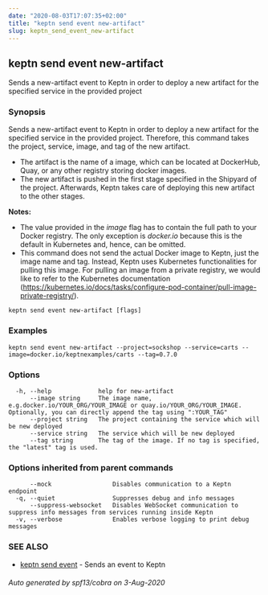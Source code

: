 ```yaml
---
date: "2020-08-03T17:07:35+02:00"
title: "keptn send event new-artifact"
slug: keptn_send_event_new-artifact
---
```

## keptn send event new-artifact

Sends a new-artifact event to Keptn in order to deploy a new artifact for the specified service in the provided project

### Synopsis

Sends a new-artifact event to Keptn in order to deploy a new artifact for the specified service in the provided project.
Therefore, this command takes the project, service, image, and tag of the new artifact.

* The artifact is the name of a image, which can be located at DockerHub, Quay, or any other registry storing docker images. 
* The new artifact is pushed in the first stage specified in the Shipyard of the project. Afterwards, Keptn takes care of deploying this new artifact to the other stages.

**Notes:**
* The value provided in the *image* flag has to contain the full path to your Docker registry. The only exception is *docker.io* because this is the default in Kubernetes and, hence, can be omitted.
* This command does not send the actual Docker image to Keptn, just the image name and tag. Instead, Keptn uses Kubernetes functionalities for pulling this image.
For pulling an image from a private registry, we would like to refer to the Kubernetes documentation (https://kubernetes.io/docs/tasks/configure-pod-container/pull-image-private-registry/).


```
keptn send event new-artifact [flags]
```

### Examples

```
keptn send event new-artifact --project=sockshop --service=carts --image=docker.io/keptnexamples/carts --tag=0.7.0
```

### Options

```
  -h, --help             help for new-artifact
      --image string     The image name, e.g.docker.io/YOUR_ORG/YOUR_IMAGE or quay.io/YOUR_ORG/YOUR_IMAGE. Optionally, you can directly append the tag using ":YOUR_TAG"
      --project string   The project containing the service which will be new deployed
      --service string   The service which will be new deployed
      --tag string       The tag of the image. If no tag is specified, the "latest" tag is used.
```

### Options inherited from parent commands

```
      --mock                 Disables communication to a Keptn endpoint
  -q, --quiet                Suppresses debug and info messages
      --suppress-websocket   Disables WebSocket communication to suppress info messages from services running inside Keptn
  -v, --verbose              Enables verbose logging to print debug messages
```

### SEE ALSO

* [keptn send event](../keptn_send_event/)	 - Sends an event to Keptn

###### Auto generated by spf13/cobra on 3-Aug-2020
